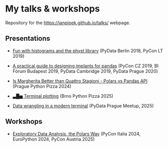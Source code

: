 # My talks & workshops

Repository for the <https://janpipek.github.io/talks/> webpage.

## Presentations

* [Fun with histograms and the physt library](https://janpipek.github.io/talks/pycon-lt_2019/) (PyData Berlin 2018, PyCon LT 2019)

* [A practical guide to designing implants for pandas](https://janpipek.github.io/talks/pydata-prague_2020/) (PyCon CZ 2019, BI Fórum Budapest 2019, PyData Cambridge 2019, PyData Prague 2020)

* [Is Margherita Better than Quattro Stagioni - Polars vs Pandas API](https://janpipek.github.io/talks/prague-python-pizza_2024/) (Prague Python Pizza 2024)

* [▃█▅ Terminal plotting](https://github.com/janpipek/cli-plotting-talk) (Brno Python Pizza 2025)

* [Data wrangling in a modern terminal](https://github.com/janpipek/terminal-data-talk) (PyData Prague Meetup, 2025)

## Workshops

- [Exploratory Data Analysis, the Polars Way](https://github.com/janpipek/eda-polars-way) (PyCon Italia 2024, EuroPython 2024, PyCon Austria 2025)
